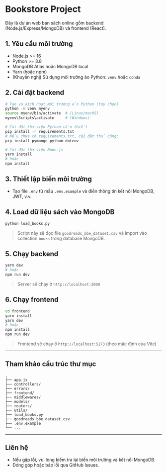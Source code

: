 # Bookstore Project

Đây là dự án web bán sách online gồm backend (Node.js/Express/MongoDB) và frontend (React).

## 1. Yêu cầu môi trường

- Node.js >= 16
- Python >= 3.8
- MongoDB Atlas hoặc MongoDB local
- Yarn (hoặc npm)
- (Khuyến nghị) Sử dụng môi trường ảo Python: `venv` hoặc `conda`

## 2. Cài đặt backend

```sh
# Tạo và kích hoạt môi trường ảo Python (tùy chọn)
python -m venv myenv
source myenv/bin/activate  # (Linux/macOS)
myenv\Scripts\activate     # (Windows)

# Cài đặt thư viện Python cần thiết
pip install -r requirements.txt
# Nếu chưa có requirements.txt, cài đặt thủ công:
pip install pymongo python-dotenv

# Cài đặt thư viện Node.js
yarn install
# hoặc
npm install
```

## 3. Thiết lập biến môi trường

- Tạo file `.env` từ mẫu `.env.example` và điền thông tin kết nối MongoDB, JWT, v.v.

## 4. Load dữ liệu sách vào MongoDB

```sh
python load_books.py
```
> Script này sẽ đọc file `goodreads_bbe_dataset.csv` và import vào collection `books` trong database MongoDB.

## 5. Chạy backend

```sh
yarn dev
# hoặc
npm run dev
```
> Server sẽ chạy ở `http://localhost:3000`

## 6. Chạy frontend

```sh
cd frontend
yarn install
yarn dev
# hoặc
npm install
npm run dev
```
> Frontend sẽ chạy ở `http://localhost:5173` (theo mặc định của Vite)

---

## Tham khảo cấu trúc thư mục

```
.
├── app.js
├── controllers/
├── errors/
├── frontend/
├── middlewares/
├── models/
├── routers/
├── utils/
├── load_books.py
├── goodreads_bbe_dataset.csv
├── .env.example
└── ...
```

---

## Liên hệ

- Nếu gặp lỗi, vui lòng kiểm tra lại biến môi trường và kết nối MongoDB.
- Đóng góp hoặc báo lỗi qua GitHub Issues.
